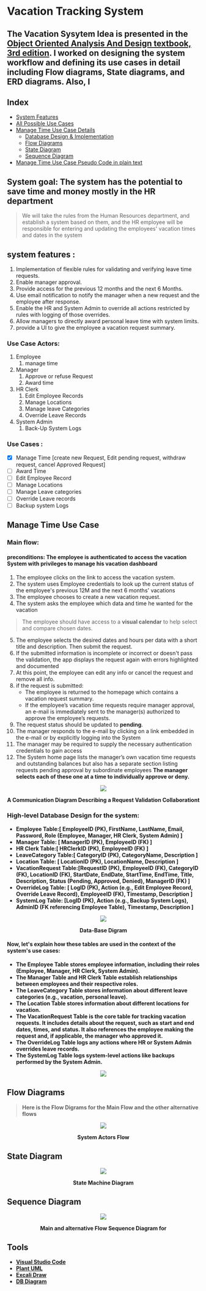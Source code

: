 # Vacation Tracking System
## The Vacation Sysytem Idea is presented in the [Object Oriented Analysis And Design textbook, 3rd edition](https://www.oreilly.com/library/view/object-oriented-analysis-and/9780201895513/). </b> I worked on designing the system workflow and defining its use cases in detail including Flow diagrams, State diagrams, and ERD diagrams. Also, I
## Index
- [System Features](#system-features)
- [All Possible Use Cases](#use-cases)
- [Manage Time Use Case Details](#manage-time-use-case)
   - [Database Design & Implementation ](#high-level-database-design-for-the-system)
   - [Flow Diagrams](#flow-digrams)
   - [State Diagram](#state-diagram)
   - [Sequence Diagram ](#sequence-diagram)
- [Manage Time Use Case Pseudo Code in plain text](/psuedo%20code%20task.txt)

## System goal: The system has the potential to save time and money mostly in the HR department
> We will take the rules from the Human Resources department, and establish a system based on them, and the HR employee will be responsible for entering and updating the employees' vacation times and dates in the system
## system features :
1. Implementation of flexible rules for validating and verifying leave time requests.
2. Enable manager approval.
3. Provide access for the previous 12 months and the next 6 Months.
4. Use email notification to notify the manager when a new request and the employee after response.
5. Enable the HR and System Admin to override all actions restricted by rules with logging of those overrides.
6. Allow managers to directly award personal leave time with system limits.
7. provide a UI to give the employee a vacation request summary.

### Use Case Actors:
1. Employee 
   1. manage time 
2. Manager   
   1. Approve or refuse Request
   2. Award time
3. HR Clerk   
   1. Edit Employee Records 
   2. Manage Locations 
   3. Manage leave Categories
   4. Override Leave Records
4. System Admin
   1. Back-Up System Logs

### Use Cases :

- [x] Manage Time [create new Request, Edit pending request, withdraw request, cancel Approved Request]
- [ ] Award Time
- [ ] Edit Employee Record
- [ ] Manage Locations
- [ ] Manage Leave categories
- [ ] Override Leave records
- [ ] Backup system Logs

## Manage Time Use Case 
### Main flow:
#### **preconditions**: The employee is authenticated to access  the vacation System with privileges to manage his vacation dashboard
1. The employee clicks on the link to access the vacation system.
2. The system uses Employee credentials to look up the current status of the employee's previous 12M and the next 6 months' vacations
3. The employee chooses to create a new vacation request.
4. The system asks the employee which data and time he wanted for the vacation
> The employee should have access to a **visual calendar** to help select and compare chosen dates.
5. The employee selects the desired dates and hours per data with a short title and description. Then submit the request.
6. If the submitted information is incomplete or incorrect or doesn't pass the validation, the app displays the request again with errors highlighted and documented
7. At this point, the employee can edit any info or cancel the request and remove all info.
8. if the request is submitted:
   * The employee is returned to the homepage which contains a vacation request summary.
   * If the employee’s vacation time requests require manager approval, an e-mail is immediately sent to the manager(s) authorized to approve the employee’s requests.
9. The request status should be updated to **pending**.
10. The manager responds to the e-mail by clicking on a link embedded in the e-mail or by explicitly logging into the System
11. The manager may be required to supply the necessary authentication credentials to gain access
12. The System home page lists the manager’s own vacation time requests and outstanding balances but also has a separate section listing requests pending approval by subordinate employees <b>The manager selects each of these one at a time to individually approve or deny.

 <p align="center">
    <img src="img/request_validation_flow.png">
</p>
<p style="text-align: center">A Communication Diagram Describing a Request Validation Collaborationt</p>

### High-level Database Design for the system:
* Employee Table:[ EmployeeID (PK), FirstName, LastName, Email, Password, Role (Employee, Manager, HR Clerk, System Admin) ]
* Manager Table: [ ManagerID (PK), EmployeeID (FK) ]
* HR Clerk Table:[ HRClerkID (PK), EmployeeID (FK) ]
* LeaveCategory Table:[ CategoryID (PK), CategoryName, Description ]
* Location Table: [ LocationID (PK), LocationName, Description ]
* VacationRequest Table:[RequestID (PK), EmployeeID (FK), CategoryID (FK), LocationID (FK), StartDate, EndDate, StartTime, EndTime, Title, Description, Status (Pending, Approved, Denied), ManagerID (FK) ]
* OverrideLog Table: [ LogID (PK), Action (e.g., Edit Employee Record, Override Leave Record), EmployeeID (FK), Timestamp, Description ]
* SystemLog Table: [LogID (PK), Action (e.g., Backup System Logs), AdminID (FK referencing Employee Table), Timestamp, Description ]

<p align="center">
    <img src="img/DB_Design.png">
</p>
<p style="text-align: center">Data-Base Digram</p>

#### Now, let's explain how these tables are used in the context of the system's use cases:
* The Employee Table stores employee information, including their roles (Employee, Manager, HR Clerk, System Admin).
* The Manager Table and HR Clerk Table establish relationships between employees and their respective roles.
* The LeaveCategory Table stores information about different leave categories (e.g., vacation, personal leave).
* The Location Table stores information about different locations for vacation.
* The VacationRequest Table is the core table for tracking vacation requests. It includes details about the request, such as start and end dates, times, and status. It also references the employee making the request and, if applicable, the manager who approved it.
* The OverrideLog Table logs any actions where HR or System Admin overrides leave records.
* The SystemLog Table logs system-level actions like backups performed by the System Admin.

<p align="center"> 
<img src="img/DB_ERD_Details.png"> </p>

## Flow Diagrams 
> Here is the Flow Digrams for the Main Flow and the other alternative flows

<p align="center"> 
<img src="img/actors_flow.png"> </p>
<p style="text-align: center">System Actors Flow</p>

## State Diagram

<p align="center"> 
<img src="img/state_digram.png"> </p>
<p style="text-align: center">State Machine Diagram</p>

## Sequence Diagram 

<p align="center"> 
<img src="img/sequence_digram.png"> </p>
<p style="text-align: center"> Main and alternative Flow Sequence Diagram for </p>

## Tools
- [Visual Studio Code](https://code.visualstudio.com/)
- [Plant UML](https://plantuml.com/)
- [Excali Draw](https://excalidraw.com/)
- [DB Diagram](https://dbdiagram.io/)
